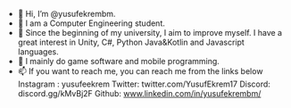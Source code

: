 - 👋 Hi, I’m @yusufekrembm.
- 👀 I am a Computer Engineering student.
- 🌱 Since the beginning of my university, I aim to improve myself.
I have a great interest in Unity, C#, Python Java&Kotlin and Javascript languages.
- 💞️ I mainly do game software and mobile programming.
- 📫 If you want to reach me, you can reach me from the links below
Instagram : yusufeekrem
Twitter: twitter.com/YusufEkrem17
Discord: discord.gg/kMvBj2F
Github: www.linkedin.com/in/yusufekrembm/


<!---
yusufekrembm/yusufekrembm is a ✨ special ✨ repository because its `README.md` (this file) appears on your GitHub profile.
You can click the Preview link to take a look at your changes.
--->
